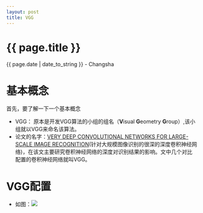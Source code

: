 ```yaml
---
layout: post
title: VGG
---
```


{{ page.title }}
================

<p class="meta">{{ page.date | date_to_string }} - Changsha</p>

# 基本概念
首先，要了解一下一个基本概念
- VGG： 原本是开发VGG算法的小组的组名（**V**isual **G**eometry **G**roup）,该小组就以VGG来命名该算法。
- 论文的名字：[VERY DEEP CONVOLUTIONAL NETWORKS FOR LARGE-SCALE IMAGE RECOGNITION](https://arxiv.org/abs/1409.1556)(针对大规模图像识别的很深的深度卷积神经网络)，在该文主要研究卷积神经网络的深度对识别结果的影响。文中几个对比配置的卷积神经网络就叫VGG。


# VGG配置
- 如图：<img src="images/2019-02-21/VGG配置.png/">

